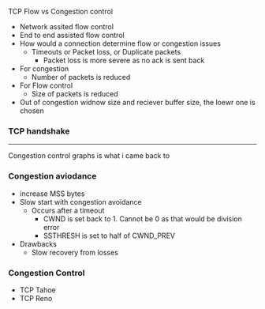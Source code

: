 TCP Flow vs Congestion control

- Network assited flow control
- End to end assisted flow control
- How would a connection determine flow or congestion issues
	- Timeouts or Packet loss, or Duplicate packets
		- Packet loss is more severe as no ack is sent back
- For congestion 
	- Number of packets is reduced
- For Flow control
	- Size of packets is reduced
- Out of congestion widnow size and reciever buffer size, the loewr one is chosen


### TCP handshake



---
Congestion control graphs is what i came back to 


### Congestion aviodance
- increase MSS bytes 
- Slow start with congestion avoidance
	- Occurs after a timeout
		- CWND is set back to 1. Cannot be 0 as that would be division error
		- SSTHRESH is set to half of CWND_PREV
- Drawbacks
	- Slow recovery from losses
### Congestion Control
- TCP Tahoe
- TCP Reno